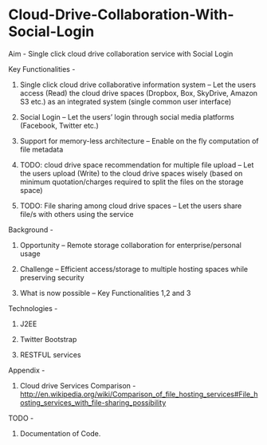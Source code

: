 Cloud-Drive-Collaboration-With-Social-Login
============================================

Aim -	Single click cloud drive collaboration service with Social Login

Key Functionalities -

1.	Single click cloud drive collaborative information system – Let the users access (Read) the cloud drive spaces (Dropbox, Box, SkyDrive, Amazon S3 etc.) as an integrated system (single common user interface)

2.	Social Login – Let the users’ login through social media platforms (Facebook, Twitter etc.)

3.	Support for memory-less architecture – Enable on the fly computation of file metadata

4.	TODO: cloud drive space recommendation for multiple file upload – Let the users upload (Write) to the cloud drive spaces wisely (based on minimum quotation/charges required to split the files on the storage space)

5.	TODO: File sharing among cloud drive spaces – Let the users share file/s with others using the service

Background - 

1.	Opportunity – Remote storage collaboration for enterprise/personal usage

2.	Challenge – Efficient access/storage to multiple hosting spaces while preserving security

3.	What is now possible – Key Functionalities 1,2 and 3


Technologies - 

1. J2EE

2. Twitter Bootstrap

4. RESTFUL services

Appendix -

1.	Cloud drive Services Comparison - http://en.wikipedia.org/wiki/Comparison_of_file_hosting_services#File_hosting_services_with_file-sharing_possibility 

TODO - 

1. Documentation of Code.
